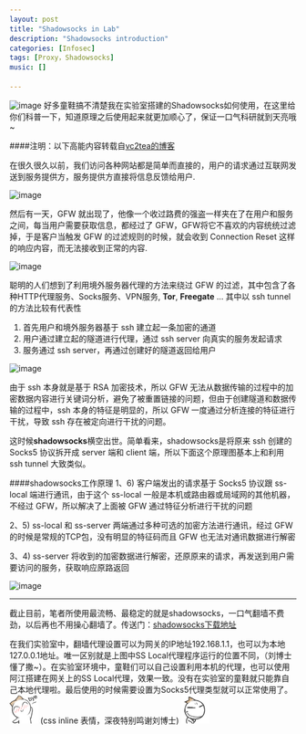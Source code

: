 ```yaml
---
layout: post
title: "Shadowsocks in Lab"
description: "Shadowsocks introduction"
categories: [Infosec]
tags: [Proxy，Shadowsocks]
music: []

---
```

![image](https://dn-teddysun.qbox.me/wp-content/uploads/2015/shadowsocks_logo.png)
好多童鞋搞不清楚我在实验室搭建的Shadowsocks如何使用，在这里给你们科普一下，知道原理之后使用起来就更加顺心了，保证一口气科研就到天亮哦~
<!-- more -->
####注明：以下高能内容转载自[vc2tea的博客](http://vc2tea.com/whats-shadowsocks/)

在很久很久以前，我们访问各种网站都是简单而直接的，用户的请求通过互联网发送到服务提供方，服务提供方直接将信息反馈给用户.
   
![image](http://vc2tea.com/public/upload/whats-shadowsocks-01.png)

然后有一天，GFW 就出现了，他像一个收过路费的强盗一样夹在了在用户和服务之间，每当用户需要获取信息，都经过了 GFW，GFW将它不喜欢的内容统统过滤掉，于是客户当触发 GFW 的过滤规则的时候，就会收到 Connection Reset 这样的响应内容，而无法接收到正常的内容.

![image](http://vc2tea.com/public/upload/whats-shadowsocks-02.png)

聪明的人们想到了利用境外服务器代理的方法来绕过 GFW 的过滤，其中包含了各种HTTP代理服务、Socks服务、VPN服务, **Tor**, **Freegate** … 其中以 ssh tunnel 的方法比较有代表性

1. 首先用户和境外服务器基于 ssh 建立起一条加密的通道
2. 用户通过建立起的隧道进行代理，通过 ssh server 向真实的服务发起请求
3. 服务通过 ssh server，再通过创建好的隧道返回给用户

![image](http://vc2tea.com/public/upload/whats-shadowsocks-03.png)

由于 ssh 本身就是基于 RSA 加密技术，所以 GFW 无法从数据传输的过程中的加密数据内容进行关键词分析，避免了被重置链接的问题，但由于创建隧道和数据传输的过程中，ssh 本身的特征是明显的，所以 GFW 一度通过分析连接的特征进行干扰，导致 ssh 存在被定向进行干扰的问题。

这时候**shadowsocks**横空出世。简单看来，shadowsocks是将原来 ssh 创建的 Socks5 协议拆开成 server 端和 client 端，所以下面这个原理图基本上和利用 ssh tunnel 大致类似。

####shadowsocks工作原理
1、6) 客户端发出的请求基于 Socks5 协议跟 ss-local 端进行通讯，由于这个 ss-local 一般是本机或路由器或局域网的其他机器，不经过 GFW，所以解决了上面被 GFW 通过特征分析进行干扰的问题

2、5) ss-local 和 ss-server 两端通过多种可选的加密方法进行通讯，经过 GFW 的时候是常规的TCP包，没有明显的特征码而且 GFW 也无法对通讯数据进行解密

3、4) ss-server 将收到的加密数据进行解密，还原原来的请求，再发送到用户需要访问的服务，获取响应原路返回

![image](http://vc2tea.com/public/upload/whats-shadowsocks-04.png)

-----

截止目前，笔者所使用最流畅、最稳定的就是shadowsocks，一口气翻墙不费劲，以后再也不用操心翻墙了。传送门：[shadowsocks下载地址](https://github.com/shadowsocks/shadowsocks)

在我们实验室中，翻墙代理设置可以为网关的IP地址192.168.1.1，也可以为本地127.0.0.1地址。唯一区别就是上图中SS Local代理程序运行的位置不同，（刘博士懂了撒~）。在实验室环境中，童鞋们可以自己设置利用本机的代理，也可以使用阿江搭建在网关上的SS Local代理，效果一致。没有在实验室的童鞋就只能靠自己本地代理啦。最后使用的时候需要设置为Socks5代理类型就可以正常使用了。
<img src="/assets/smilies/37.gif" id="similey">
(css inline 表情，深夜特别鸣谢刘博士)
<img src="/assets/smilies/28.gif" id="similey">
